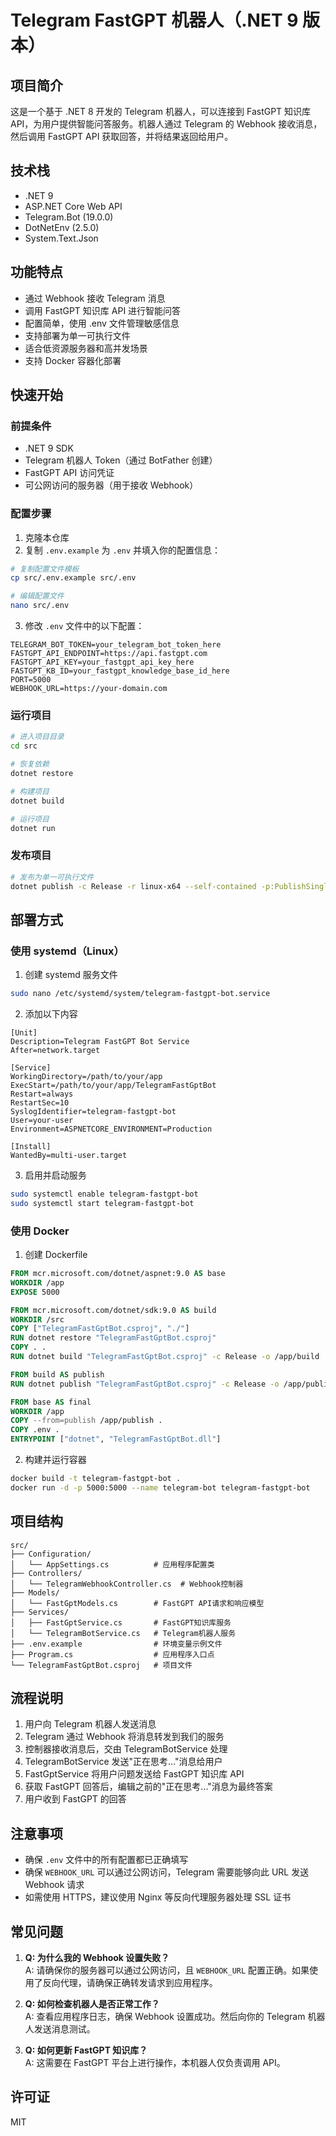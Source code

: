 # Telegram FastGPT 机器人（.NET 9 版本）

## 项目简介

这是一个基于 .NET 8 开发的 Telegram 机器人，可以连接到 FastGPT 知识库 API，为用户提供智能问答服务。机器人通过 Telegram 的 Webhook 接收消息，然后调用 FastGPT API 获取回答，并将结果返回给用户。

## 技术栈

- .NET 9
- ASP.NET Core Web API
- Telegram.Bot (19.0.0)
- DotNetEnv (2.5.0)
- System.Text.Json

## 功能特点

- 通过 Webhook 接收 Telegram 消息
- 调用 FastGPT 知识库 API 进行智能问答
- 配置简单，使用 .env 文件管理敏感信息
- 支持部署为单一可执行文件
- 适合低资源服务器和高并发场景
- 支持 Docker 容器化部署

## 快速开始

### 前提条件

- .NET 9 SDK
- Telegram 机器人 Token（通过 BotFather 创建）
- FastGPT API 访问凭证
- 可公网访问的服务器（用于接收 Webhook）

### 配置步骤

1. 克隆本仓库
2. 复制 `.env.example` 为 `.env` 并填入你的配置信息：

```bash
# 复制配置文件模板
cp src/.env.example src/.env

# 编辑配置文件
nano src/.env
```

3. 修改 `.env` 文件中的以下配置：

```
TELEGRAM_BOT_TOKEN=your_telegram_bot_token_here
FASTGPT_API_ENDPOINT=https://api.fastgpt.com
FASTGPT_API_KEY=your_fastgpt_api_key_here
FASTGPT_KB_ID=your_fastgpt_knowledge_base_id_here
PORT=5000
WEBHOOK_URL=https://your-domain.com
```

### 运行项目

```bash
# 进入项目目录
cd src

# 恢复依赖
dotnet restore

# 构建项目
dotnet build

# 运行项目
dotnet run
```

### 发布项目

```bash
# 发布为单一可执行文件
dotnet publish -c Release -r linux-x64 --self-contained -p:PublishSingleFile=true -o ./publish
```

## 部署方式

### 使用 systemd（Linux）

1. 创建 systemd 服务文件

```bash
sudo nano /etc/systemd/system/telegram-fastgpt-bot.service
```

2. 添加以下内容

```
[Unit]
Description=Telegram FastGPT Bot Service
After=network.target

[Service]
WorkingDirectory=/path/to/your/app
ExecStart=/path/to/your/app/TelegramFastGptBot
Restart=always
RestartSec=10
SyslogIdentifier=telegram-fastgpt-bot
User=your-user
Environment=ASPNETCORE_ENVIRONMENT=Production

[Install]
WantedBy=multi-user.target
```

3. 启用并启动服务

```bash
sudo systemctl enable telegram-fastgpt-bot
sudo systemctl start telegram-fastgpt-bot
```

### 使用 Docker

1. 创建 Dockerfile

```dockerfile
FROM mcr.microsoft.com/dotnet/aspnet:9.0 AS base
WORKDIR /app
EXPOSE 5000

FROM mcr.microsoft.com/dotnet/sdk:9.0 AS build
WORKDIR /src
COPY ["TelegramFastGptBot.csproj", "./"]
RUN dotnet restore "TelegramFastGptBot.csproj"
COPY . .
RUN dotnet build "TelegramFastGptBot.csproj" -c Release -o /app/build

FROM build AS publish
RUN dotnet publish "TelegramFastGptBot.csproj" -c Release -o /app/publish

FROM base AS final
WORKDIR /app
COPY --from=publish /app/publish .
COPY .env .
ENTRYPOINT ["dotnet", "TelegramFastGptBot.dll"]
```

2. 构建并运行容器

```bash
docker build -t telegram-fastgpt-bot .
docker run -d -p 5000:5000 --name telegram-bot telegram-fastgpt-bot
```

## 项目结构

```
src/
├── Configuration/
│   └── AppSettings.cs          # 应用程序配置类
├── Controllers/
│   └── TelegramWebhookController.cs  # Webhook控制器
├── Models/
│   └── FastGptModels.cs        # FastGPT API请求和响应模型
├── Services/
│   ├── FastGptService.cs       # FastGPT知识库服务
│   └── TelegramBotService.cs   # Telegram机器人服务
├── .env.example                # 环境变量示例文件
├── Program.cs                  # 应用程序入口点
└── TelegramFastGptBot.csproj   # 项目文件
```

## 流程说明

1. 用户向 Telegram 机器人发送消息
2. Telegram 通过 Webhook 将消息转发到我们的服务
3. 控制器接收消息后，交由 TelegramBotService 处理
4. TelegramBotService 发送"正在思考..."消息给用户
5. FastGptService 将用户问题发送给 FastGPT 知识库 API
6. 获取 FastGPT 回答后，编辑之前的"正在思考..."消息为最终答案
7. 用户收到 FastGPT 的回答

## 注意事项

- 确保 `.env` 文件中的所有配置都已正确填写
- 确保 `WEBHOOK_URL` 可以通过公网访问，Telegram 需要能够向此 URL 发送 Webhook 请求
- 如需使用 HTTPS，建议使用 Nginx 等反向代理服务器处理 SSL 证书

## 常见问题

1. **Q: 为什么我的 Webhook 设置失败？**  
   A: 请确保你的服务器可以通过公网访问，且 `WEBHOOK_URL` 配置正确。如果使用了反向代理，请确保正确转发请求到应用程序。

2. **Q: 如何检查机器人是否正常工作？**  
   A: 查看应用程序日志，确保 Webhook 设置成功。然后向你的 Telegram 机器人发送消息测试。

3. **Q: 如何更新 FastGPT 知识库？**  
   A: 这需要在 FastGPT 平台上进行操作，本机器人仅负责调用 API。

## 许可证

MIT
